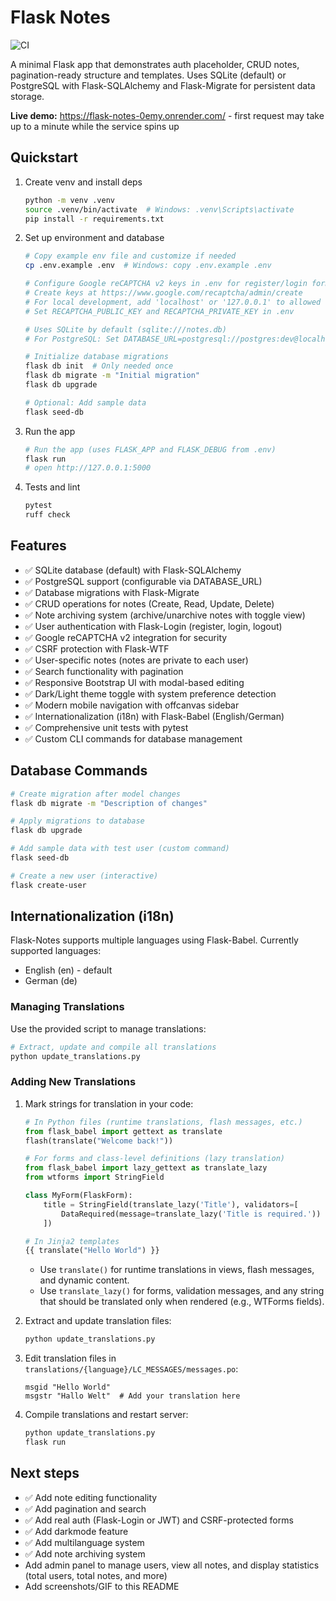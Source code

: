 # Flask Notes

![CI](https://github.com/MaxEmdeWorks/flask-notes/actions/workflows/ci.yml/badge.svg)

A minimal Flask app that demonstrates auth placeholder, CRUD notes, pagination-ready structure and templates. Uses SQLite (default) or PostgreSQL with Flask-SQLAlchemy and Flask-Migrate for persistent data storage.

**Live demo:** https://flask-notes-0emy.onrender.com/ - first request may take up to a minute while the service spins up

## Quickstart
1. Create venv and install deps
   ```bash
   python -m venv .venv
   source .venv/bin/activate  # Windows: .venv\Scripts\activate
   pip install -r requirements.txt
   ```

2. Set up environment and database
   ```bash
   # Copy example env file and customize if needed
   cp .env.example .env  # Windows: copy .env.example .env

   # Configure Google reCAPTCHA v2 keys in .env for register/login forms
   # Create keys at https://www.google.com/recaptcha/admin/create
   # For local development, add 'localhost' or '127.0.0.1' to allowed domains
   # Set RECAPTCHA_PUBLIC_KEY and RECAPTCHA_PRIVATE_KEY in .env

   # Uses SQLite by default (sqlite:///notes.db)
   # For PostgreSQL: Set DATABASE_URL=postgresql://postgres:dev@localhost:5432/notes

   # Initialize database migrations
   flask db init  # Only needed once
   flask db migrate -m "Initial migration"
   flask db upgrade

   # Optional: Add sample data
   flask seed-db
   ```

3. Run the app
   ```bash
   # Run the app (uses FLASK_APP and FLASK_DEBUG from .env)
   flask run
   # open http://127.0.0.1:5000
   ```

4. Tests and lint
   ```bash
   pytest
   ruff check
   ```

## Features
- ✅ SQLite database (default) with Flask-SQLAlchemy
- ✅ PostgreSQL support (configurable via DATABASE_URL)
- ✅ Database migrations with Flask-Migrate
- ✅ CRUD operations for notes (Create, Read, Update, Delete)
- ✅ Note archiving system (archive/unarchive notes with toggle view)
- ✅ User authentication with Flask-Login (register, login, logout)
- ✅ Google reCAPTCHA v2 integration for security
- ✅ CSRF protection with Flask-WTF
- ✅ User-specific notes (notes are private to each user)
- ✅ Search functionality with pagination
- ✅ Responsive Bootstrap UI with modal-based editing
- ✅ Dark/Light theme toggle with system preference detection
- ✅ Modern mobile navigation with offcanvas sidebar
- ✅ Internationalization (i18n) with Flask-Babel (English/German)
- ✅ Comprehensive unit tests with pytest
- ✅ Custom CLI commands for database management

## Database Commands
```bash
# Create migration after model changes
flask db migrate -m "Description of changes"

# Apply migrations to database
flask db upgrade

# Add sample data with test user (custom command)
flask seed-db

# Create a new user (interactive)
flask create-user
```

## Internationalization (i18n)

Flask-Notes supports multiple languages using Flask-Babel. Currently supported languages:
- English (en) - default
- German (de)

### Managing Translations

Use the provided script to manage translations:

```bash
# Extract, update and compile all translations
python update_translations.py
```

### Adding New Translations

1. Mark strings for translation in your code:
   ```python
   # In Python files (runtime translations, flash messages, etc.)
   from flask_babel import gettext as translate
   flash(translate("Welcome back!"))

   # For forms and class-level definitions (lazy translation)
   from flask_babel import lazy_gettext as translate_lazy
   from wtforms import StringField

   class MyForm(FlaskForm):
       title = StringField(translate_lazy('Title'), validators=[
           DataRequired(message=translate_lazy('Title is required.'))
       ])

   # In Jinja2 templates
   {{ translate("Hello World") }}
   ```

   - Use `translate()` for runtime translations in views, flash messages, and dynamic content.
   - Use `translate_lazy()` for forms, validation messages, and any string that should be translated only when rendered (e.g., WTForms fields).

2. Extract and update translation files:
   ```bash
   python update_translations.py
   ```

3. Edit translation files in `translations/{language}/LC_MESSAGES/messages.po`:
   ```po
   msgid "Hello World"
   msgstr "Hallo Welt"  # Add your translation here
   ```

4. Compile translations and restart server:
   ```bash
   python update_translations.py
   flask run
   ```

## Next steps
- ✅ Add note editing functionality
- ✅ Add pagination and search
- ✅ Add real auth (Flask-Login or JWT) and CSRF-protected forms
- ✅ Add darkmode feature
- ✅ Add multilanguage system
- ✅ Add note archiving system
- Add admin panel to manage users, view all notes, and display statistics (total users, total notes, and more)
- Add screenshots/GIF to this README

